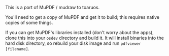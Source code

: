 This is a port of MuPDF / mudraw to toaruos.

You'll need to get a copy of MuPDF and get it to build; this requires native copies of some things.

If you can get MuPDF's libraries installed (don't worry about the apps), clone this into your `osdev` directory and build it. It will install binaries into the hard disk directory, so rebuild your disk image and run `pdfviewer [filename]`.